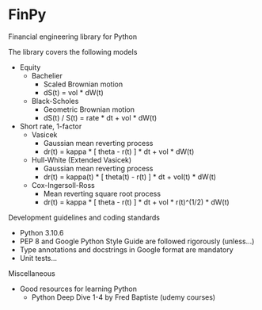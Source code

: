 # FinPy
Financial engineering library for Python

The library covers the following models
- Equity
  - Bachelier
    - Scaled Brownian motion
    - dS(t) = vol * dW(t)
  - Black-Scholes 
    - Geometric Brownian motion
    - dS(t) / S(t) = rate * dt + vol * dW(t)
- Short rate, 1-factor
  - Vasicek
    - Gaussian mean reverting process
    - dr(t) = kappa * [ theta - r(t) ] * dt + vol * dW(t)
  - Hull-White (Extended Vasicek)
    - Gaussian mean reverting process
    - dr(t) = kappa(t) * [ theta(t) - r(t) ] * dt + vol(t) * dW(t)
  - Cox-Ingersoll-Ross
    - Mean reverting square root process
    - dr(t) = kappa * [ theta - r(t) ] * dt + vol * r(t)^(1/2) * dW(t)

Development guidelines and coding standards
- Python 3.10.6
- PEP 8 and Google Python Style Guide are followed rigorously (unless...)
- Type annotations and docstrings in Google format are mandatory
- Unit tests...

Miscellaneous
- Good resources for learning Python
  - Python Deep Dive 1-4 by Fred Baptiste (udemy courses)
